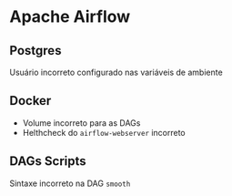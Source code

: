 # Apache Airflow

## Postgres

Usuário incorreto configurado nas variáveis de ambiente

## Docker

- Volume incorreto para as DAGs
- Helthcheck do `airflow-webserver` incorreto

## DAGs Scripts

Sintaxe incorreto na DAG `smooth`